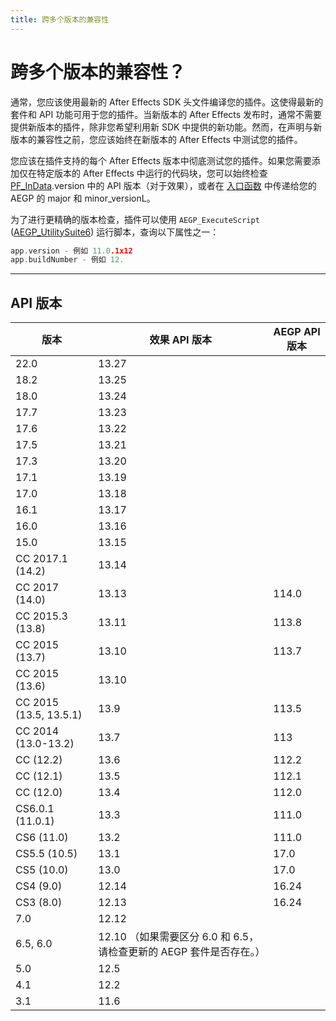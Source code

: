 ```yaml
---
title: 跨多个版本的兼容性
---
```

# 跨多个版本的兼容性？

通常，您应该使用最新的 After Effects SDK 头文件编译您的插件。这使得最新的套件和 API 功能可用于您的插件。当新版本的 After Effects 发布时，通常不需要提供新版本的插件，除非您希望利用新 SDK 中提供的新功能。然而，在声明与新版本的兼容性之前，您应该始终在新版本的 After Effects 中测试您的插件。

您应该在插件支持的每个 After Effects 版本中彻底测试您的插件。如果您需要添加仅在特定版本的 After Effects 中运行的代码块，您可以始终检查 [PF_InData](../../effect-basics/PF_InData).version 中的 API 版本（对于效果），或者在 [入口函数](../../aegps/implementation#entry-point) 中传递给您的 AEGP 的 major 和 minor_versionL。

为了进行更精确的版本检查，插件可以使用 `AEGP_ExecuteScript` ([AEGP_UtilitySuite6](../../aegps/aegp-suites#aegp_utilitysuite6)) 运行脚本，查询以下属性之一：

```cpp
app.version - 例如 11.0.1x12
app.buildNumber - 例如 12.
```

---

## API 版本

|        版本         |                                              效果 API 版本                                              | AEGP API 版本 |
| ------------------- | ------------------------------------------------------------------------------------------------------ | ------------- |
| 22.0                | 13.27                                                                                                 |               |
| 18.2                | 13.25                                                                                                 |               |
| 18.0                | 13.24                                                                                                 |               |
| 17.7                | 13.23                                                                                                 |               |
| 17.6                | 13.22                                                                                                 |               |
| 17.5                | 13.21                                                                                                 |               |
| 17.3                | 13.20                                                                                                 |               |
| 17.1                | 13.19                                                                                                 |               |
| 17.0                | 13.18                                                                                                 |               |
| 16.1                | 13.17                                                                                                 |               |
| 16.0                | 13.16                                                                                                 |               |
| 15.0                | 13.15                                                                                                 |               |
| CC 2017.1 (14.2)    | 13.14                                                                                                 |               |
| CC 2017 (14.0)      | 13.13                                                                                                 | 114.0         |
| CC 2015.3 (13.8)    | 13.11                                                                                                 | 113.8         |
| CC 2015 (13.7)      | 13.10                                                                                                 | 113.7         |
| CC 2015 (13.6)      | 13.10                                                                                                 |               |
| CC 2015 (13.5, 13.5.1) | 13.9                                                                                              | 113.5         |
| CC 2014 (13.0-13.2) | 13.7                                                                                                  | 113           |
| CC (12.2)           | 13.6                                                                                                  | 112.2         |
| CC (12.1)           | 13.5                                                                                                  | 112.1         |
| CC (12.0)           | 13.4                                                                                                  | 112.0         |
| CS6.0.1 (11.0.1)    | 13.3                                                                                                  | 111.0         |
| CS6 (11.0)          | 13.2                                                                                                  | 111.0         |
| CS5.5 (10.5)        | 13.1                                                                                                  | 17.0          |
| CS5 (10.0)          | 13.0                                                                                                  | 17.0          |
| CS4 (9.0)           | 12.14                                                                                                 | 16.24         |
| CS3 (8.0)           | 12.13                                                                                                 | 16.24         |
| 7.0                 | 12.12                                                                                                 |               |
| 6.5, 6.0            | 12.10 （如果需要区分 6.0 和 6.5，请检查更新的 AEGP 套件是否存在。）                                    |               |
| 5.0                 | 12.5                                                                                                  |               |
| 4.1                 | 12.2                                                                                                  |               |
| 3.1                 | 11.6                                                                                                  |               |
